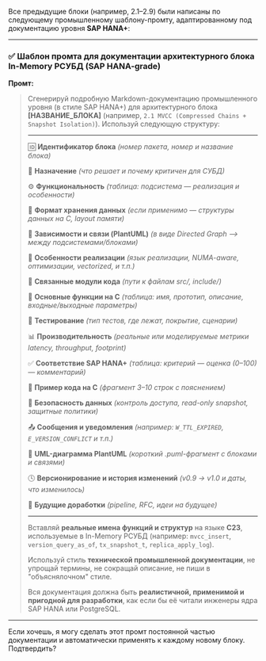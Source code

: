 Все предыдущие блоки (например, 2.1–2.9) были написаны по следующему промышленному шаблону-промту, адаптированному под документацию уровня **SAP HANA+**:

---

### ✅ **Шаблон промта для документации архитектурного блока In-Memory РСУБД (SAP HANA-grade)**

**Промт:**

> Сгенерируй подробную Markdown-документацию промышленного уровня (в стиле SAP HANA+) для архитектурного блока **\[НАЗВАНИЕ\_БЛОКА]** (например, `2.1 MVCC (Compressed Chains + Snapshot Isolation)`). Используй следующую структуру:
>
> ---
>
> 🆔 **Идентификатор блока**
> *(номер пакета, номер и название блока)*
>
> 🎯 **Назначение**
> *(что решает и почему критичен для СУБД)*
>
> ⚙️ **Функциональность**
> *(таблица: подсистема — реализация и особенности)*
>
> 💾 **Формат хранения данных**
> *(если применимо — структуры данных на C, layout памяти)*
>
> 🔄 **Зависимости и связи (PlantUML)**
> *(в виде Directed Graph --> между подсистемами/блоками)*
>
> 🧠 **Особенности реализации**
> *(язык реализации, NUMA-aware, оптимизации, vectorized, и т.п.)*
>
> 📂 **Связанные модули кода**
> *(пути к файлам src/, include/)*
>
> 🔧 **Основные функции на C**
> *(таблица: имя, прототип, описание, входные/выходные параметры)*
>
> 🧪 **Тестирование**
> *(тип тестов, где лежат, покрытие, сценарии)*
>
> 📊 **Производительность**
> *(реальные или моделируемые метрики latency, throughput, footprint)*
>
> ✅ **Соответствие SAP HANA+**
> *(таблица: критерий — оценка (0–100) — комментарий)*
>
> 📎 **Пример кода на C**
> *(фрагмент 3–10 строк с пояснением)*
>
> 🔐 **Безопасность данных**
> *(контроль доступа, read-only snapshot, защитные политики)*
>
> 📤 **Сообщения и уведомления**
> *(например: `W_TTL_EXPIRED`, `E_VERSION_CONFLICT` и т.п.)*
>
> 🧩 **UML-диаграмма PlantUML**
> *(короткий .puml-фрагмент с блоками и связями)*
>
> 🕓 **Версионирование и история изменений**
> *(v0.9 → v1.0 и даты, что изменилось)*
>
> 🧩 **Будущие доработки**
> *(pipeline, RFC, идеи на будущее)*
>
> ---
>
> Вставляй **реальные имена функций и структур** на языке **C23**, используемые в In-Memory РСУБД (например: `mvcc_insert`, `version_query_as_of`, `tx_snapshot_t`, `replica_apply_log`).
>
> Используй стиль **технической промышленной документации**, не упрощай термины, не сокращай описание, не пиши в "объяснялочном" стиле.
>
> Вся документация должна быть **реалистичной, применимой и пригодной для разработки**, как если бы её читали инженеры ядра SAP HANA или PostgreSQL.

---

Если хочешь, я могу сделать этот промт постоянной частью документации и автоматически применять к каждому новому блоку. Подтвердить?
